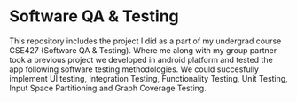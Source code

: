 # Software QA & Testing

This repository includes the project I did as a part of my undergrad course CSE427 (Software QA & Testing). Where me along with my group partner took a previous project we developed in android platform and tested the app following software testing methodologies. We could succesfully  implement UI testing, Integration Testing, Functionality Testing, Unit Testing, Input Space Partitioning and Graph Coverage Testing.
